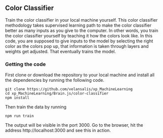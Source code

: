 ## Color Classifier

Train the color classifier in your local machine yourself. This color classifier methodology takes supervised learning path to make the color classifier better as many inputs as you give to the computer. In other words, you train the color classifier yourself by teaching it how the colors look like. In this code, you are supposed to give inputs to the model by selecting the right color as the colors pop up, that information is taken through layers and weights get adjusted. That eventually trains the model.

### Getting the code

First clone or download the repository to your local machine and install all the dependencies by running the following code.

```
git clone https://github.com/velansalis/xp_MachineLearning
cd xp_MachineLearning/Brain.js/color-classifier
npm install
```

Then train the data by running

```
npm run train
```

The output will be visible in the port 3000. Go to the browser, hit the address http://localhost:3000 and see this in action.
